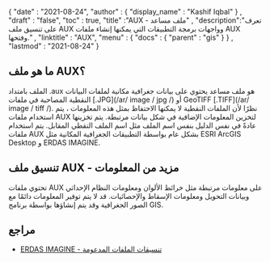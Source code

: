 {
  "date" : "2021-08-24",
  "author" : {
    "display_name" : "Kashif Iqbal"
} ,
  "draft" : "false",
  "toc" : true,
  "title" :"AUX - ملف مساعد" ,
  "description":"تعرف على تنسيق ملف AUX وواجهات برمجة التطبيقات التي يمكنها إنشاء ملفات AUX وفتحها." ,
  "linktitle" : "AUX",
  "menu" : {
    "docs" : {
      "parent" : "gis"
}
} ,
  "lastmod" : "2021-08-24"
}

## ما هو ملف AUX؟

الملف بامتداد .aux هو ملف مساعد يحتوي على بيانات جغرافية مكانية لملفات البيانات النقطية المصاحبة في ملفات [.JPG](/ar/ image / jpg /) أو GeoTIFF [.TIFF](/ar/ image / tiff /). نظرًا لأن الملفات النقطية لا يمكنها الاحتفاظ بمثل هذه المعلومات ، يتم استخدام ملفات AUX لتخزين المعلومات الإضافية في شكل بيانات مرتبطة. يتم تخزينها عادةً في نفس الدليل بنفس اسم الملف مثل اسم الملف النقطي المقابل. يتم استخدام ملفات AUX بشكل عام بواسطة التطبيقات الجغرافية المكانية مثل ESRI ArcGIS Desktop و ERDAS IMAGINE.

## تنسيق ملف AUX - مزيد من المعلومات

تحتوي ملفات AUX على معلومات مرتبطة مثل خرائط الألوان ومعلومات النظام الإحداثي وبيانات التحويل ومعلومات الإسقاط والإحصائيات. قد لا يتم توفير المعلومات دائمًا مع الصور الجغرافية وقد يتم إنشاؤها بواسطة برنامج GIS.

## مراجع

* [ERDAS IMAGINE - تنسيقات الملفات المدعومة](https://www.hexagongeospatial.com/products/power-portfolio/erdas-imagine#imagine-technical-documents)

